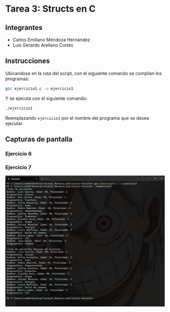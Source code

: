 # Tarea 3: Structs en C

## Integrantes

- Carlos Emiliano Mendoza Hernández
- Luis Gerardo Arellano Cortés

## Instrucciones

Ubicandose en la ruta del script, con el siguiente comando se compilan los programas:

```bash
gcc ejercicio1.c -o ejercicio1
```

Y se ejecuta con el siguiente comando:

```bash
./ejercicio1
```

Reemplazando `ejercicio1` por el nombre del programa que se desea ejecutar.

## Capturas de pantalla

### Ejercicio 6

### Ejercicio 7

![Ejercicio 7](img/ejercicio7.png)
